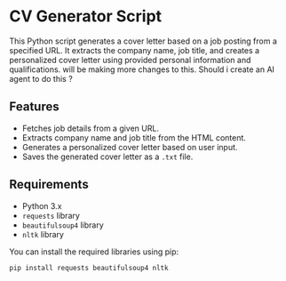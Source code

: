 # CV Generator Script

This Python script generates a cover letter based on a job posting from a specified URL. It extracts the company name, job title, and creates a personalized cover letter using provided personal information and qualifications. will be making more changes to this. Should i create an AI agent to do this ?

## Features

- Fetches job details from a given URL.
- Extracts company name and job title from the HTML content.
- Generates a personalized cover letter based on user input.
- Saves the generated cover letter as a `.txt` file.

## Requirements

- Python 3.x
- `requests` library
- `beautifulsoup4` library
- `nltk` library

You can install the required libraries using pip:

```bash
pip install requests beautifulsoup4 nltk

